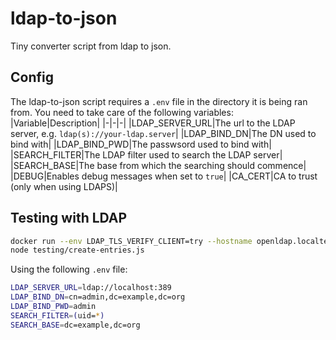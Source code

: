 # ldap-to-json
Tiny converter script from ldap to json.

## Config
The ldap-to-json script requires a `.env` file in the directory it is being ran from. You need to take care of the following variables:
|Variable|Description|
|-|-|-|
|LDAP_SERVER_URL|The url to the LDAP server, e.g. `ldap(s)://your-ldap.server`|
|LDAP_BIND_DN|The DN used to bind with|
|LDAP_BIND_PWD|The passwsord used to bind with|
|SEARCH_FILTER|The LDAP filter used to search the LDAP server|
|SEARCH_BASE|The base from which the searching should commence|
|DEBUG|Enables debug messages when set to `true`|
|CA_CERT|CA to trust (only when using LDAPS)|

## Testing with LDAP
```bash
docker run --env LDAP_TLS_VERIFY_CLIENT=try --hostname openldap.localtest.me -p 389:389 -p 636:636 --name my-openldap-container --detach osixia/openldap:1.5.0
node testing/create-entries.js
```

Using the following `.env` file:
```bash
LDAP_SERVER_URL=ldap://localhost:389
LDAP_BIND_DN=cn=admin,dc=example,dc=org
LDAP_BIND_PWD=admin
SEARCH_FILTER=(uid=*)
SEARCH_BASE=dc=example,dc=org
```
